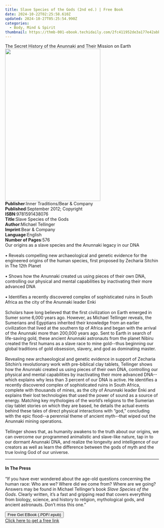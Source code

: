 ```yaml
---
title: Slave Species of the Gods (2nd ed.) | Free Book
date: 2024-10-22T02:25:58.610Z
updated: 2024-10-27T05:25:54.990Z
categories:
  - Body, Mind & Spirit
thumbnail: https://thmb-001-ebook.techidaily.com/2fc411952de3a177e42abb2163a5eaa59c7cc7c23dfd3aaffc43fda3eb4f6510.jpg
---
```

<main id="book-container">
  <div class="flex flex-col">
    <div class="book-brief flex-1 py-6 px-4 sm:p-6 md:py-10 md:px-8">
      <!-- brief-->
      <div class="book-brief-main">
        The Secret History of the Anunnaki and Their Mission on Earth
      </div>
    </div>
    <div
      class="book-meta-info flex-1 grid gap-4 col-start-1 col-end-3 row-start-1 sm:mb-6 sm:grid-cols-4 lg:gap-6 lg:col-start-2 lg:row-end-6 lg:row-span-6 lg:mb-0"
    >
      <div
        class="book-meta-info-left place-content-center mt-4 p-4 text-sm leading-6 col-start-2 col-span-2 dark:text-slate-400"
      >
        <img
          class="w-full h-500 object-cover rounded-lg sm:h-255 sm:col-span-2 lg:col-span-full"
          src="https://img-001-ebook.techidaily.com/e6418105898b2a01182ad8bc1e1930c9d2528c7c1c71b95640dbc25bbd71aa44.jpg"
          alt=""
          width="312"
          height="500"
        />
      </div>
      <div
        class="book-meta-info-right mt-2 col-start-1 row-start-2 col-span-3 self-center"
      >
        <!-- meta data  -->
        <div class="flex flex-col px-4 md:px-8">
          <div class="flex-1">
            <strong>Publisher</strong>:<span class="px-2"
              >Inner Traditions/Bear &amp; Company</span
            >
          </div>
          <div class="flex-1">
            <strong>Published</strong>:<span class="px-2"
              >September 2012; Copyright</span
            >
          </div>
          <div class="flex-1">
            <strong>ISBN</strong>:<span class="px-2">9781591438076</span>
          </div>
          <div class="flex-1">
            <strong>Title</strong>:<span class="px-2"
              >Slave Species of the Gods</span
            >
          </div>
          <div class="flex-1">
            <strong>Author</strong>:<span class="px-2">Michael Tellinger</span>
          </div>
          <div class="flex-1">
            <strong>Imprint</strong>:<span class="px-2"
              >Bear &amp; Company</span
            >
          </div>
          <div class="flex-1">
            <strong>Language</strong>:<span class="px-2">English</span>
          </div>
          <div class="flex-1">
            <strong>Number of Pages</strong>:<span class="px-2">576</span>
          </div>
        </div>
      </div>
    </div>
    <div class="book-description flex-1 py-6 px-4 sm:p-6 md:py-10 md:px-8">
      <div class="book-description-main">
        <div accordion-content="" id="description">
          Our origins as a slave species and the Anunnaki legacy in our DNA
          <br />
          <br />• Reveals compelling new archaeological and genetic evidence for
          the engineered origins of the human species, first proposed by
          Zecharia Sitchin in The 12th Planet <br />
          <br />• Shows how the Anunnaki created us using pieces of their own
          DNA, controlling our physical and mental capabilities by inactivating
          their more advanced DNA <br />
          <br />• Identifies a recently discovered complex of sophisticated
          ruins in South Africa as the city of the Anunnaki leader Enki <br />
          <br />Scholars have long believed that the first civilization on Earth
          emerged in Sumer some 6,000 years ago. However, as Michael Tellinger
          reveals, the Sumerians and Egyptians inherited their knowledge from an
          earlier civilization that lived at the southern tip of Africa and
          began with the arrival of the Anunnaki more than 200,000 years ago.
          Sent to Earth in search of life-saving gold, these ancient Anunnaki
          astronauts from the planet Nibiru created the first humans as a slave
          race to mine gold--thus beginning our global traditions of gold
          obsession, slavery, and god as dominating master. <br />
          <br />Revealing new archaeological and genetic evidence in support of
          Zecharia Sitchin’s revolutionary work with pre-biblical clay tablets,
          Tellinger shows how the Anunnaki created us using pieces of their own
          DNA, controlling our physical and mental capabilities by inactivating
          their more advanced DNA--which explains why less than 3 percent of our
          DNA is active. He identifies a recently discovered complex of
          sophisticated ruins in South Africa, complete with thousands of mines,
          as the city of Anunnaki leader Enki and explains their lost
          technologies that used the power of sound as a source of energy.
          Matching key mythologies of the world’s religions to the Sumerian clay
          tablet stories on which they are based, he details the actual events
          behind these tales of direct physical interactions with “god,”
          concluding with the epic flood--a perennial theme of ancient
          myth--that wiped out the Anunnaki mining operations. <br />
          <br />Tellinger shows that, as humanity awakens to the truth about our
          origins, we can overcome our programmed animalistic and slave-like
          nature, tap in to our dormant Anunnaki DNA, and realize the longevity
          and intelligence of our creators as well as learn the difference
          between the gods of myth and the true loving God of our universe.
        </div>
        <div class="accordion-fader"></div>
      </div>
    </div>
    <div class="book-excerpts flex-1 py-6 px-4 sm:p-6 md:py-10 md:px-8">
      <!-- excerpts-->
      <div class="book-excerpts-main">
        <hr />
        <h4 class="placeholder placeholder-heading">
          <span>In The Press</span>
        </h4>
        <p>
          “If you have ever wondered about the age-old questions concerning the
          human race: Who are we? Where did we come from? Where are we going?
          Answers may be found in Michael Tellinger’s book
          <i>Slave Species of the Gods</i>. Clearly written, it’s a fast and
          gripping read that covers everything from biology, science, and
          history to religion, mythological gods, and ancient astronauts. Don’t
          miss this one.”
        </p>
      </div>
    </div>
    <div
      class="book-about-author flex-1 py-6 px-4 sm:p-6 md:py-10 md:px-8"
    ></div>
    <div class="book-free-get flex-1 py-6 px-4 sm:p-6 md:py-10 md:px-8">
      <button
        id="btn-free-get"
        class="bg-blue-500 hover:bg-blue-700 text-white font-bold py-2 px-4 rounded"
      >
        Free Get EBook (.PDF/.epub)
      </button>
      <div id="countdown-display" class="px-2 text-lg mt-2"></div>
      <a
        id="free-link"
        class="hidden bg-blue-500 hover:bg-blue-700 text-white font-bold py-2 px-4 rounded"
        href="https://www.ebooks.com/en-us/book/95782360/slave-species-of-the-gods/michael-tellinger/"
        target="_blank"
        >Click here to get a free link</a
      >
    </div>
    <script>
      let countdownTime = 0;
      let countdownInterval = null;
      document
        .getElementById('btn-free-get')
        .addEventListener('click', startCountdown);
      function startCountdown() {
        countdownTime = new Date().getTime() + 60000 * 3;
        countdownInterval = setInterval(updateCountdown, 1000);
        document.getElementById('btn-free-get').disabled = true;
        document
          .getElementById('btn-free-get')
          .classList.add('bg-gray-500', 'cursor-not-allowed');
      }
      function updateCountdown() {
        let currentTime = new Date().getTime();
        let timeLeft = countdownTime - currentTime;
        let secondsLeft = Math.floor(timeLeft / 1000);
        document.getElementById('countdown-display').innerHTML =
          `Remaining time: ${secondsLeft} seconds.`;
        if (secondsLeft <= 0) {
          clearInterval(countdownInterval);
          document.getElementById('btn-free-get').classList.add('hidden');
          document.getElementById('free-link').classList.remove('hidden');
          document.getElementById('countdown-display').innerHTML = '';
        }
      }
    </script>
  </div>
</main>

<ins class="adsbygoogle"
      style="display:block"
      data-ad-client="ca-pub-7571918770474297"
      data-ad-slot="8358498916"
      data-ad-format="auto"
      data-full-width-responsive="true"></ins>
    